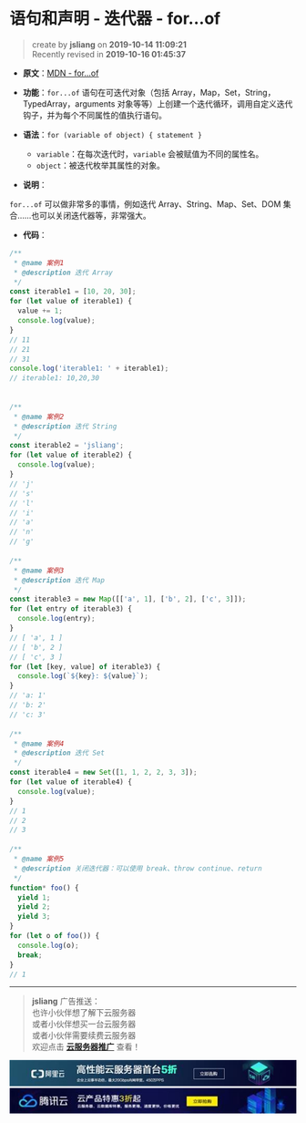 语句和声明 - 迭代器 - for...of
===

> create by **jsliang** on **2019-10-14 11:09:21**  
> Recently revised in **2019-10-16 01:45:37**

* **原文**：[MDN - for...of](https://developer.mozilla.org/zh-CN/docs/Web/JavaScript/Reference/Statements/for...of)

* **功能**：`for...of` 语句在可迭代对象（包括 Array，Map，Set，String，TypedArray，arguments 对象等等）上创建一个迭代循环，调用自定义迭代钩子，并为每个不同属性的值执行语句。

* **语法**：`for (variable of object) { statement }`
  * `variable`：在每次迭代时，`variable` 会被赋值为不同的属性名。
  * `object`：被迭代枚举其属性的对象。

* **说明**：

`for...of` 可以做非常多的事情，例如迭代 Array、String、Map、Set、DOM 集合……也可以关闭迭代器等，非常强大。

* **代码**：

```js
/**
 * @name 案例1
 * @description 迭代 Array
 */
const iterable1 = [10, 20, 30];
for (let value of iterable1) {
  value += 1;
  console.log(value);
}
// 11
// 21
// 31
console.log('iterable1: ' + iterable1);
// iterable1: 10,20,30


/**
 * @name 案例2
 * @description 迭代 String
 */
const iterable2 = 'jsliang';
for (let value of iterable2) {
  console.log(value);
}
// 'j'
// 's'
// 'l'
// 'i'
// 'a'
// 'n'
// 'g'

/**
 * @name 案例3
 * @description 迭代 Map
 */
const iterable3 = new Map([['a', 1], ['b', 2], ['c', 3]]);
for (let entry of iterable3) {
  console.log(entry);
}
// [ 'a', 1 ]
// [ 'b', 2 ]
// [ 'c', 3 ]
for (let [key, value] of iterable3) {
  console.log(`${key}: ${value}`);
}
// 'a: 1'
// 'b: 2'
// 'c: 3'

/**
 * @name 案例4
 * @description 迭代 Set
 */
const iterable4 = new Set([1, 1, 2, 2, 3, 3]);
for (let value of iterable4) {
  console.log(value);
}
// 1
// 2
// 3

/**
 * @name 案例5
 * @description 关闭迭代器：可以使用 break、throw continue、return
 */
function* foo() {
  yield 1;
  yield 2;
  yield 3;
}
for (let o of foo()) {
  console.log(o);
  break;
}
// 1
```

---

> **jsliang** 广告推送：  
> 也许小伙伴想了解下云服务器  
> 或者小伙伴想买一台云服务器  
> 或者小伙伴需要续费云服务器  
> 欢迎点击 **[云服务器推广](https://github.com/LiangJunrong/document-library/blob/master/other-library/Monologue/%E7%A8%B3%E9%A3%9F%E8%89%B0%E9%9A%BE.md)** 查看！

[![图](../../../../public-repertory/img/z-small-seek-ali-3.jpg)](https://promotion.aliyun.com/ntms/act/qwbk.html?userCode=w7hismrh)
[![图](../../../../public-repertory/img/z-small-seek-tencent-2.jpg)](https://cloud.tencent.com/redirect.php?redirect=1014&cps_key=49f647c99fce1a9f0b4e1eeb1be484c9&from=console)

